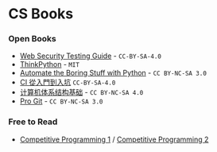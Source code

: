 # CS Books

### Open Books
- [Web Security Testing Guide](https://github.com/OWASP/wstg) - `CC-BY-SA-4.0`
- [ThinkPython](https://github.com/AllenDowney/ThinkPython2) - `MIT`
- [Automate the Boring Stuff with Python](https://automatetheboringstuff.com/) - `CC BY-NC-SA 3.0`
- [CI 從入門到入坑](https://github.com/MilesChou/book-intro-of-ci) `CC-BY-SA-4.0`
- [计算机体系结构基础](https://github.com/foxsen/archbase) - `CC BY-NC-SA 4.0`
- [Pro Git](https://github.com/progit/progit2) - `CC BY-NC-SA 3.0`

### Free to Read
- [Competitive Programming 1](https://www.comp.nus.edu.sg/~stevenha/myteaching/competitive_programming/cp1.pdf) / [Competitive Programming 2](https://www.comp.nus.edu.sg/~stevenha/myteaching/competitive_programming/cp2.pdf)
